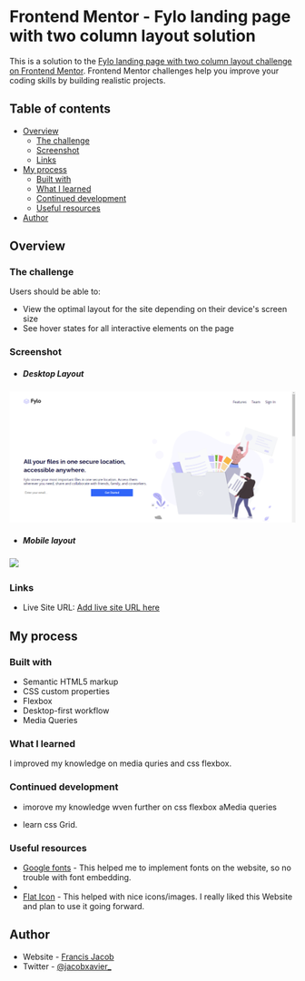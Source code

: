 # Frontend Mentor - Fylo landing page with two column layout solution

This is a solution to the [Fylo landing page with two column layout challenge on Frontend Mentor](https://www.frontendmentor.io/challenges/fylo-landing-page-with-two-column-layout-5ca5ef041e82137ec91a50f5). Frontend Mentor challenges help you improve your coding skills by building realistic projects. 

## Table of contents

- [Overview](#overview)
  - [The challenge](#the-challenge)
  - [Screenshot](#screenshot)
  - [Links](#links)
- [My process](#my-process)
  - [Built with](#built-with)
  - [What I learned](#what-i-learned)
  - [Continued development](#continued-development)
  - [Useful resources](#useful-resources)
- [Author](#author)


## Overview

### The challenge

Users should be able to:

- View the optimal layout for the site depending on their device's screen size
- See hover states for all interactive elements on the page

### Screenshot

- ##### Desktop Layout
![](screenshot_1.png)



  - ##### Mobile layout 
![](screenshot_2.png)






### Links

- Live Site URL: [Add live site URL here](https://your-live-site-url.com)

## My process

### Built with

- Semantic HTML5 markup
- CSS custom properties
- Flexbox
- Desktop-first workflow
- Media Queries



### What I learned

I improved my knowledge on media quries and css flexbox.

### Continued development

- imorove my knowledge wven further on css flexbox aMedia queries 

- learn css Grid.


### Useful resources

- [Google fonts](https://fonts.google.com/) - This helped me to implement fonts on the website, so no trouble with font embedding.
- 
- [Flat Icon](https://www.flaticon.com) - This helped with nice icons/images. I really liked this Website and plan to use it going forward.



## Author

- Website - [ Francis Jacob](https://github.com/Jacbfrancis)
- Twitter - [@jacobxavier_](https://twitter.com/jacobxavier_)

